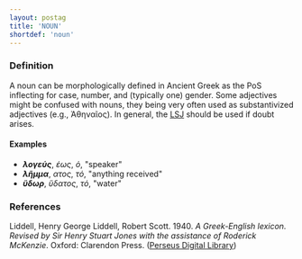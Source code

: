 ```yaml
---
layout: postag
title: 'NOUN'
shortdef: 'noun'
---
```


### Definition

A noun can be morphologically defined in Ancient Greek as the PoS inflecting for case, number, and (typically one) gender. Some adjectives might be confused with nouns, they being very often used as substantivized adjectives (e.g., Ἀθηναῖος). In general, the <a href="http://www.perseus.tufts.edu/hopper/resolveform?redirect=true" target="_blank">LSJ</a> should be used if doubt arises.

#### Examples

* <b>_λογεύς_</b>, _έως_, _ὁ_, "speaker"
* <b>_λῆμμα_</b>, _ατος_, _τό_, "anything received"
* <b>_ὕδωρ_</b>,  _ὕδατος_, _τό_, "water"

### References
Liddell, Henry George Liddell, Robert Scott. 1940. _A Greek-English lexicon. Revised by Sir Henry Stuart Jones with the assistance of Roderick McKenzie_. Oxford: Clarendon Press. (<a  href="http://www.perseus.tufts.edu/hopper/resolveform?redirect=true" target="_blank">Perseus Digital Library</a>)
